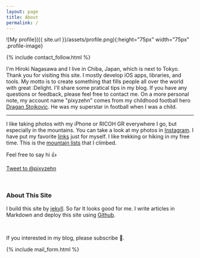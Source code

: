 ```yaml
---
layout: page
title: About
permalink: /
---
```


![My profile]({{ site.url }}/assets/profile.png){:height="75px" width="75px" .profile-image}

{% include contact_follow.html %}

I'm Hiroki Nagasawa and I live in Chiba, Japan, which is next to Tokyo. Thank you for visiting this site. I mostly develop iOS apps, libraries, and tools. My motto is to create something that fills people all over the world with great :Delight. I'll share some pratical tips in my blog.
If you have any questions or feedback, please feel free to contact me. On a more personal note, my account name "pixyzehn" comes from my childhood football hero [Dragan Stojkovic](https://en.wikipedia.org/wiki/Dragan_Stojkovi%C4%87). He was my superstar in football when I was a child.

<hr>

I like taking photos with my iPhone or RICOH GR everywhere I go, but especially in the mountains. You can take a look at my photos in [Instagram](https://www.instagram.com/pixyzehn/). I have put my favorite [links](../links) just for myself. I like trekking or hiking in my free time. This is the [mountain lists](../mountain) that I climbed.

Feel free to say hi :+1:

<a href="https://twitter.com/intent/tweet?screen_name=pixyzehn" class="twitter-mention-button" data-size="large" data-text="Hi!" data-show-count="false">Tweet to @pixyzehn</a><script async src="//platform.twitter.com/widgets.js" charset="utf-8"></script>

<br>

### About This Site

I build this site by [jekyll](https://github.com/jekyll/jekyll). So far It looks good for me. I write articles in Markdown and deploy this site using [Github](https://github.com/pixyzehn/pixyzehn.github.io).

<br>

If you interested in my blog, please subscribe :rocket:.

{% include mail_form.html %}
